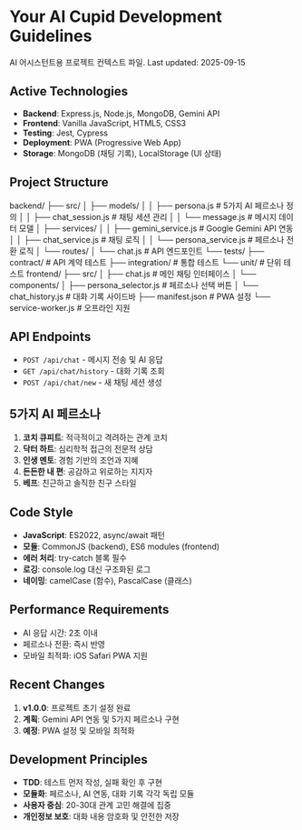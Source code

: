 # Your AI Cupid Development Guidelines

AI 어시스턴트용 프로젝트 컨텍스트 파일. Last updated: 2025-09-15

## Active Technologies
- **Backend**: Express.js, Node.js, MongoDB, Gemini API
- **Frontend**: Vanilla JavaScript, HTML5, CSS3
- **Testing**: Jest, Cypress
- **Deployment**: PWA (Progressive Web App)
- **Storage**: MongoDB (채팅 기록), LocalStorage (UI 상태)

## Project Structure
backend/
├── src/
│   ├── models/
│   │   ├── persona.js          # 5가지 AI 페르소나 정의
│   │   ├── chat_session.js     # 채팅 세션 관리
│   │   └── message.js          # 메시지 데이터 모델
│   ├── services/
│   │   ├── gemini_service.js   # Google Gemini API 연동
│   │   ├── chat_service.js     # 채팅 로직
│   │   └── persona_service.js  # 페르소나 전환 로직
│   └── routes/
│       └── chat.js             # API 엔드포인트
└── tests/
├── contract/               # API 계약 테스트
├── integration/            # 통합 테스트
└── unit/                   # 단위 테스트
frontend/
├── src/
│   ├── chat.js                 # 메인 채팅 인터페이스
│   └── components/
│       ├── persona_selector.js # 페르소나 선택 버튼
│       └── chat_history.js     # 대화 기록 사이드바
├── manifest.json              # PWA 설정
└── service-worker.js          # 오프라인 지원

## API Endpoints
- `POST /api/chat` - 메시지 전송 및 AI 응답
- `GET /api/chat/history` - 대화 기록 조회
- `POST /api/chat/new` - 새 채팅 세션 생성

## 5가지 AI 페르소나
1. **코치 큐피트**: 적극적이고 격려하는 관계 코치
2. **닥터 하트**: 심리학적 접근의 전문적 상담
3. **인생 멘토**: 경험 기반의 조언과 지혜
4. **든든한 내 편**: 공감하고 위로하는 지지자
5. **베프**: 친근하고 솔직한 친구 스타일

## Code Style
- **JavaScript**: ES2022, async/await 패턴
- **모듈**: CommonJS (backend), ES6 modules (frontend)
- **에러 처리**: try-catch 블록 필수
- **로깅**: console.log 대신 구조화된 로그
- **네이밍**: camelCase (함수), PascalCase (클래스)

## Performance Requirements
- AI 응답 시간: 2초 이내
- 페르소나 전환: 즉시 반영
- 모바일 최적화: iOS Safari PWA 지원

## Recent Changes
1. **v1.0.0**: 프로젝트 초기 설정 완료
2. **계획**: Gemini API 연동 및 5가지 페르소나 구현
3. **예정**: PWA 설정 및 모바일 최적화

## Development Principles
- **TDD**: 테스트 먼저 작성, 실패 확인 후 구현
- **모듈화**: 페르소나, AI 연동, 대화 기록 각각 독립 모듈
- **사용자 중심**: 20-30대 관계 고민 해결에 집중
- **개인정보 보호**: 대화 내용 암호화 및 안전한 저장

<!-- MANUAL ADDITIONS START -->
<!-- 수동으로 추가한 프로젝트별 특수 요구사항이나 제약사항을 여기에 기록 -->
<!-- MANUAL ADDITIONS END -->